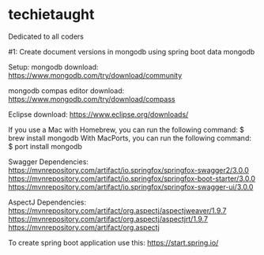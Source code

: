 # techietaught
Dedicated to all coders

#1: Create document versions in mongodb using spring boot data mongodb
 
Setup:
mongodb download:
https://www.mongodb.com/try/download/community

mongodb compas editor download:
https://www.mongodb.com/try/download/compass

Eclipse download:
https://www.eclipse.org/downloads/

If you use a Mac with Homebrew, you can run the following command: 
$ brew install mongodb
With MacPorts, you can run the following command: 
$ port install mongodb

Swagger Dependencies:
https://mvnrepository.com/artifact/io.springfox/springfox-swagger2/3.0.0
https://mvnrepository.com/artifact/io.springfox/springfox-boot-starter/3.0.0
https://mvnrepository.com/artifact/io.springfox/springfox-swagger-ui/3.0.0

AspectJ Dependencies:
https://mvnrepository.com/artifact/org.aspectj/aspectjweaver/1.9.7
https://mvnrepository.com/artifact/org.aspectj/aspectjrt/1.9.7
https://mvnrepository.com/artifact/org.aspectj

To create spring boot application use this:
https://start.spring.io/


